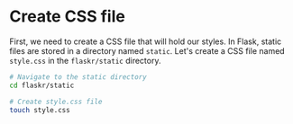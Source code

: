 # Create CSS file

First, we need to create a CSS file that will hold our styles. In Flask, static files are stored in a directory named `static`. Let's create a CSS file named `style.css` in the `flaskr/static` directory.

```bash
# Navigate to the static directory
cd flaskr/static

# Create style.css file
touch style.css
```
